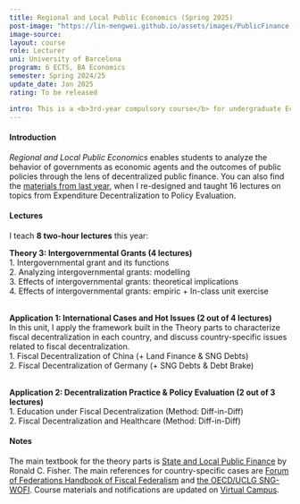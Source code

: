 ```yaml
---
title: Regional and Local Public Economics (Spring 2025)
post-image: "https://lin-mengwei.github.io/assets/images/PublicFinance.png"
image-source:  
layout: course
role: Lecturer
uni: University of Barcelona
program: 6 ECTS, BA Economics 
semester: Spring 2024/25
update_date: Jan 2025
rating: To be released

intro: This is a <b>3rd-year compulsory course</b> for undergraduate Economics majors, blending economic theory, quantitative evidence, and international cases to analyze local public finance.
---
```


#### Introduction
*Regional and Local Public Economics* enables students to analyze the behavior of governments as economic agents and the outcomes of public policies through the lens of decentralized public finance. You can also find the [materials from last year](https://lin-mengwei.github.io/region-public-econ-2023.html), when I re-designed and taught 16 lectures on topics from Expenditure Decentralization to Policy Evaluation.


#### Lectures

I teach **8 two-hour lectures** this year:

<b>Theory 3: Intergovernmental Grants (4 lectures)</b> <br>
	1. Intergovernmental grant and its functions <br>
	2. Analyzing intergovernmental grants: modelling <br>
	3. Effects of intergovernmental grants: theoretical implications <br>
	4. Effects of intergovernmental grants: empiric + In-class unit exercise 
<br><br>

<b>Application 1: International Cases and Hot Issues (2 out of 4 lectures)</b> <br>
In this unit, I apply the framework built in the Theory parts to characterize fiscal decentralization in each country, and discuss country-specific issues related to fiscal decentralization. <br>
	1. Fiscal Decentralization of China (+ Land Finance & SNG Debts)  <br>
	2. Fiscal Decentralization of Germany (+ SNG Debts & Debt Brake) 
<br><br>

<b>Application 2: Decentralization Practice & Policy Evaluation (2 out of 3 lectures) </b><br>
	1. Education under Fiscal Decentralization (Method: Diff-in-Diff) <br> 
	2. Fiscal Decentralization and Healthcare (Method: Diff-in-Diff) <br> 

#### Notes

The main textbook for the theory parts is [State and Local Public Finance](https://www.routledge.com/State-and-Local-Public-Finance/Fisher/p/book/9780367467234) by Ronald C. Fisher. The main references for country-specific cases are [Forum of Federations Handbook of Fiscal Federalism](https://forumfed.org/wp-content/uploads/2023/08/978-3-030-97258-5-3.pdf) and [the OECD/UCLG SNG-WOFI](www.sng-wofi.org/country-profiles/). Course materials and notifications are updated on [Virtual Campus](https://campusvirtual.ub.edu/course/view.php?id=68724).